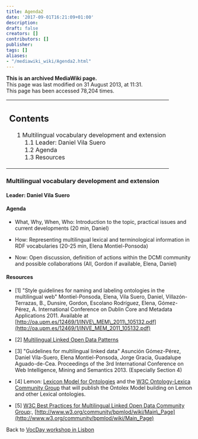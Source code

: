 ```yaml
---
title: Agenda2
date: '2017-09-01T16:21:09+01:00'
description: 
draft: false
creators: []
contributors: []
publisher: 
tags: []
aliases:
- "/mediawiki_wiki/Agenda2.html"
---
```


 **This is an archived MediaWiki page.**  
This page was last modified on 31 August 2013, at 11:31.  
This page has been accessed 78,204 times.

<table id="toc" class="toc">
  <tr>
    <td>
      <div id="toctitle">
        <h2>Contents</h2>
      </div>
      <ul>
        <li class="toclevel-1 tocsection-1">
          <a href="#Multilingual_vocabulary_development_and_extension"><span class="tocnumber">1</span> <span class="toctext">Multilingual vocabulary development and extension</span></a>
          <ul>
            <li class="toclevel-2 tocsection-2"><a href="#Leader:_Daniel_Vila_Suero"><span class="tocnumber">1.1</span> <span class="toctext">Leader: Daniel Vila Suero</span></a></li>
            <li class="toclevel-2 tocsection-3"><a href="#Agenda"><span class="tocnumber">1.2</span> <span class="toctext">Agenda</span></a></li>
            <li class="toclevel-2 tocsection-4"><a href="#Resources"><span class="tocnumber">1.3</span> <span class="toctext">Resources</span></a></li>
          </ul>
        </li>
      </ul>
    </td>
  </tr>
</table>

### Multilingual vocabulary development and extension

#### Leader: Daniel Vila Suero

#### Agenda

- What, Why, When, Who: Introduction to the topic, practical issues and current developments (20 min, Daniel)

- How: Representing multilingual lexical and terminological information in RDF vocabularies (20-25 min, Elena Montiel-Ponsoda)

- Now: Open discussion, definition of actions within the DCMI community and possible collaborations (All, Gordon if available, Elena, Daniel) 

#### Resources

- [1] "Style guidelines for naming and labeling ontologies in the multilingual web" Montiel-Ponsoda, Elena, Vila Suero, Daniel, Villazón-Terrazas, B., Dunsire, Gordon, Escolano Rodríguez, Elena, Gómez-Pérez, A. International Conference on Dublin Core and Metadata Applications 2011. Available at [http://oa.upm.es/12469/1/INVE\_MEM\_2011\_105132.pdf](http://oa.upm.es/12469/1/INVE_MEM_2011_105132.pdf)

- [2] [Multilingual Linked Open Data Patterns](http://www.weso.es/MLODPatterns/)

- [3] "Guidelines for multilingual linked data" Asunción Gómez-Pérez, Daniel Vila-Suero, Elena Montiel-Ponsoda, Jorge Gracia, Guadalupe Aguado-de-Cea. Proceedings of the 3rd International Conference on Web Intelligence, Mining and Semantics 2013. (Especially Section 4)

- [4] Lemon: [Lexicon Model for Ontologies](http://lemon-model.net) and the [W3C Ontology-Lexica Community Group](http://www.w3.org/community/ontolex/) that will publish the Ontolex Model building on Lemon and other Lexical ontologies.

- [5] [W3C Best Practices for Multilingual Linked Open Data Community Group](http://www.w3.org/community/bpmlod/):, [http://www.w3.org/community/bpmlod/wiki/Main\_Page](http://www.w3.org/community/bpmlod/wiki/Main_Page)

Back to [VocDay workshop in Lisbon](/mediawiki_wiki/VocDay_workshop_in_Lisbon "VocDay workshop in Lisbon")


